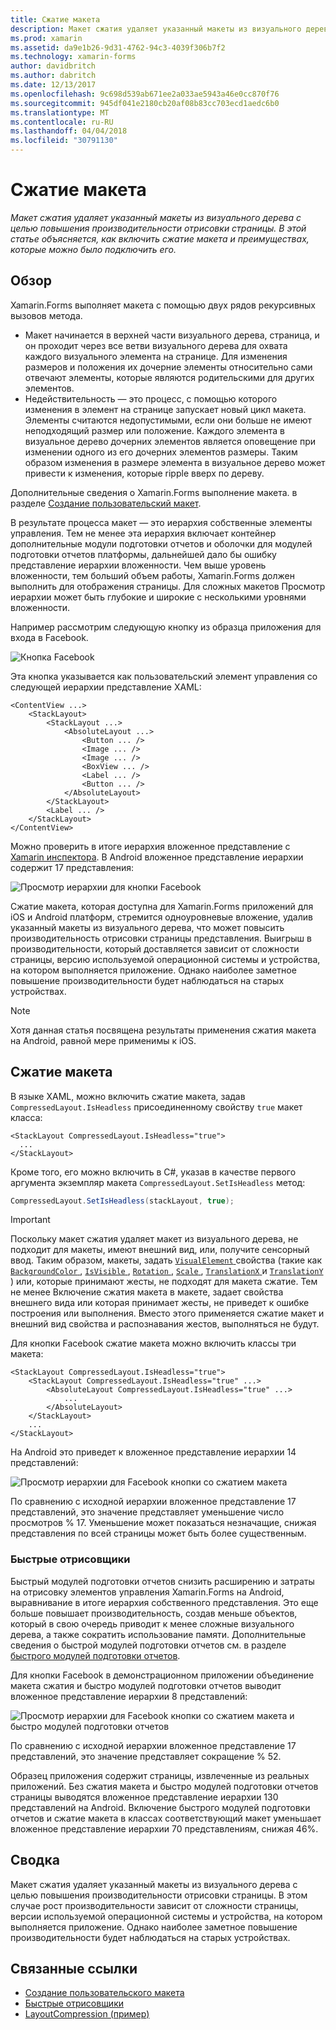 ```yaml
---
title: Сжатие макета
description: Макет сжатия удаляет указанный макеты из визуального дерева с целью повышения производительности отрисовки страницы. В этой статье объясняется, как включить сжатие макета и преимуществах, которые можно было подключить его.
ms.prod: xamarin
ms.assetid: da9e1b26-9d31-4762-94c3-4039f306b7f2
ms.technology: xamarin-forms
author: davidbritch
ms.author: dabritch
ms.date: 12/13/2017
ms.openlocfilehash: 9c698d539ab671ee2a033ae5943a46e0cc870f76
ms.sourcegitcommit: 945df041e2180cb20af08b83cc703ecd1aedc6b0
ms.translationtype: MT
ms.contentlocale: ru-RU
ms.lasthandoff: 04/04/2018
ms.locfileid: "30791130"
---
```

# <a name="layout-compression"></a>Сжатие макета

_Макет сжатия удаляет указанный макеты из визуального дерева с целью повышения производительности отрисовки страницы. В этой статье объясняется, как включить сжатие макета и преимуществах, которые можно было подключить его._

## <a name="overview"></a>Обзор

Xamarin.Forms выполняет макета с помощью двух рядов рекурсивных вызовов метода.

- Макет начинается в верхней части визуального дерева, страница, и он проходит через все ветви визуального дерева для охвата каждого визуального элемента на странице. Для изменения размеров и положения их дочерние элементы относительно сами отвечают элементы, которые являются родительскими для других элементов.
- Недействительность — это процесс, с помощью которого изменения в элемент на странице запускает новый цикл макета. Элементы считаются недопустимыми, если они больше не имеют неподходящий размер или положение. Каждого элемента в визуальное дерево дочерних элементов является оповещение при изменении одного из его дочерних элементов размеры. Таким образом изменения в размере элемента в визуальное дерево может привести к изменения, которые ripple вверх по дереву.

Дополнительные сведения о Xamarin.Forms выполнение макета. в разделе [Создание пользовательский макет](~/xamarin-forms/user-interface/layouts/custom.md).

В результате процесса макет — это иерархия собственные элементы управления. Тем не менее эта иерархия включает контейнер дополнительные модули подготовки отчетов и оболочки для модулей подготовки отчетов платформы, дальнейшей дало бы ошибку представление иерархии вложенности. Чем выше уровень вложенности, тем больший объем работы, Xamarin.Forms должен выполнить для отображения страницы. Для сложных макетов Просмотр иерархии может быть глубокие и широкие с несколькими уровнями вложенности.

Например рассмотрим следующую кнопку из образца приложения для входа в Facebook.

![](layout-compression-images/facebook-button.png "Кнопка Facebook")

Эта кнопка указывается как пользовательский элемент управления со следующей иерархии представление XAML:

```xaml
<ContentView ...>
    <StackLayout>
        <StackLayout ...>
            <AbsoluteLayout ...>
                <Button ... />    
                <Image ... />
                <Image ... />
                <BoxView ... />
                <Label ... />
                <Button ... />
            </AbsoluteLayout>
        </StackLayout>
        <Label ... />
    </StackLayout>    
</ContentView>
```

Можно проверить в итоге иерархия вложенное представление с [Xamarin инспектора](~/tools/inspector/index.md). В Android вложенное представление иерархии содержит 17 представления:

![](layout-compression-images/no-compression.png "Просмотр иерархии для кнопки Facebook")

Сжатие макета, которая доступна для Xamarin.Forms приложений для iOS и Android платформ, стремится одноуровневые вложение, удалив указанный макеты из визуального дерева, что может повысить производительность отрисовки страницы представления. Выигрыш в производительности, который доставляется зависит от сложности страницы, версию используемой операционной системы и устройства, на котором выполняется приложение. Однако наиболее заметное повышение производительности будет наблюдаться на старых устройствах.

> [!NOTE]
> Хотя данная статья посвящена результаты применения сжатия макета на Android, равной мере применимы к iOS.

## <a name="layout-compression"></a>Сжатие макета

В языке XAML, можно включить сжатие макета, задав `CompressedLayout.IsHeadless` присоединенному свойству `true` макет класса:

```xaml
<StackLayout CompressedLayout.IsHeadless="true">
  ...
</StackLayout>   
```

Кроме того, его можно включить в C#, указав в качестве первого аргумента экземпляр макета `CompressedLayout.SetIsHeadless` метод:

```csharp
CompressedLayout.SetIsHeadless(stackLayout, true);
```

> [!IMPORTANT]
> Поскольку макет сжатия удаляет макет из визуального дерева, не подходит для макеты, имеют внешний вид, или, получите сенсорный ввод. Таким образом, макеты, задать [ `VisualElement` ](https://developer.xamarin.com/api/type/Xamarin.Forms.VisualElement/) свойства (такие как [ `BackgroundColor` ](https://developer.xamarin.com/api/property/Xamarin.Forms.VisualElement.BackgroundColor/), [ `IsVisible` ](https://developer.xamarin.com/api/property/Xamarin.Forms.VisualElement.IsVisible/), [ `Rotation` ](https://developer.xamarin.com/api/property/Xamarin.Forms.VisualElement.Rotation/), [ `Scale` ](https://developer.xamarin.com/api/property/Xamarin.Forms.VisualElement.Scale/), [ `TranslationX` ](https://developer.xamarin.com/api/property/Xamarin.Forms.VisualElement.TranslationX/) и [ `TranslationY` ](https://developer.xamarin.com/api/property/Xamarin.Forms.VisualElement.TranslationY/)) или, которые принимают жесты, не подходят для макета сжатие. Тем не менее Включение сжатия макета в макете, задает свойства внешнего вида или которая принимает жесты, не приведет к ошибке построения или выполнения. Вместо этого применяется сжатие макет и внешний вид свойства и распознавания жестов, выполняться не будут.

Для кнопки Facebook сжатие макета можно включить классы три макета:

```xaml
<StackLayout CompressedLayout.IsHeadless="true">
    <StackLayout CompressedLayout.IsHeadless="true" ...>
        <AbsoluteLayout CompressedLayout.IsHeadless="true" ...>
            ...
        </AbsoluteLayout>
    </StackLayout>
    ...
</StackLayout>  
```

На Android это приведет к вложенное представление иерархии 14 представлений:

![](layout-compression-images/layout-compression.png "Просмотр иерархии для Facebook кнопки со сжатием макета")

По сравнению с исходной иерархии вложенное представление 17 представлений, это значение представляет уменьшение число просмотров % 17. Уменьшение может показаться незначащие, снижая представления по всей страницы может быть более существенным.

### <a name="fast-renderers"></a>Быстрые отрисовщики

Быстрый модулей подготовки отчетов снизить расширению и затраты на отрисовку элементов управления Xamarin.Forms на Android, выравнивание в итоге иерархия собственного представления. Это еще больше повышает производительность, создав меньше объектов, который в свою очередь приводит к менее сложные визуального дерева, а также сократить использование памяти. Дополнительные сведения о быстрой модулей подготовки отчетов см. в разделе [быстрого модулей подготовки отчетов](~/xamarin-forms/internals/fast-renderers.md).

Для кнопки Facebook в демонстрационном приложении объединение макета сжатия и быстро модулей подготовки отчетов выводит вложенное представление иерархии 8 представлений:

![](layout-compression-images/layout-compression-with-fast-renderers.png "Просмотр иерархии для Facebook кнопки со сжатием макета и быстро модулей подготовки отчетов")

По сравнению с исходной иерархии вложенное представление 17 представлений, это значение представляет сокращение % 52.

Образец приложения содержит страницы, извлеченные из реальных приложений. Без сжатия макета и быстро модулей подготовки отчетов страницы выводятся вложенное представление иерархии 130 представлений на Android. Включение быстрого модулей подготовки отчетов и сжатие макета в классах соответствующий макет уменьшает вложенное представление иерархии 70 представлениям, снижая 46%.

## <a name="summary"></a>Сводка

Макет сжатия удаляет указанный макеты из визуального дерева с целью повышения производительности отрисовки страницы. В этом случае рост производительности зависит от сложности страницы, версии используемой операционной системы и устройства, на котором выполняется приложение. Однако наиболее заметное повышение производительности будет наблюдаться на старых устройствах.


## <a name="related-links"></a>Связанные ссылки

- [Создание пользовательского макета](~/xamarin-forms/user-interface/layouts/custom.md)
- [Быстрые отрисовщики](~/xamarin-forms/internals/fast-renderers.md)
- [LayoutCompression (пример)](https://developer.xamarin.com/samples/xamarin-forms/userinterface/layoutcompression/)
